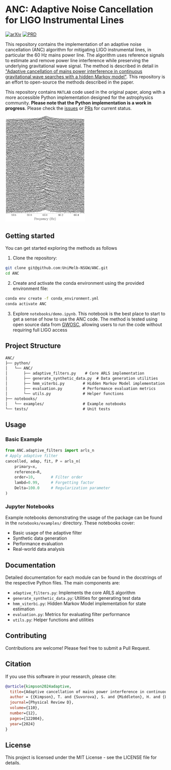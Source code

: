 # ANC: Adaptive Noise Cancellation for LIGO Instrumental Lines

[![arXiv](https://img.shields.io/badge/arXiv-2412.01058-b31b1b.svg)](https://arxiv.org/abs/2412.01058)
[![PRD](https://img.shields.io/badge/PRD-110.122004-blue.svg)](https://journals.aps.org/prd/abstract/10.1103/PhysRevD.110.122004)

This repository contains the implementation of an adaptive noise cancellation (ANC) algorithm for mitigating LIGO instrumental lines, in particular the 60 Hz mains power line. The algorithm uses reference signals to estimate and remove power line interference while preserving the underlying gravitational wave signal. The method is described in detail in  ["Adaptive cancellation of mains power interference in continuous gravitational wave searches with a hidden Markov model"](https://journals.aps.org/prd/abstract/10.1103/PhysRevD.110.122004). This repository is an effort to open-source the methods described in the paper.

This repository contains `MATLAB` code used in the original paper, along with a more accessible Python implementation designed for the astrophysics community. **Please note that the Python implementation is a work in progress**. Please check the [issues](https://github.com/UniMelb-NSGW/ANC/issues) or [PRs](https://github.com/UniMelb-NSGW/ANC/pulls) for current status. 

<img src="./docs/images/waterfall_plot.png" width="250" alt="ANC Algorithm Diagram">



## Getting started

You can get started exploring the methods as follows


1. Clone the repository:
```bash
git clone git@github.com:UniMelb-NSGW/ANC.git
cd ANC
```

2. Create and activate the conda environment using the provided environment file:
```bash
conda env create -f conda_environment.yml
conda activate ANC
```

3. Explore `notebooks/demo.ipynb`. This notebook is the best place to start to get a sense of how to use the ANC code. The method is tested using open source data from [GWOSC](https://gwosc.org), allowing users to run the code without requiring full LIGO access

## Project Structure

```
ANC/
├── python/
│   └── ANC/
│       ├── adaptive_filters.py    # Core ARLS implementation
│       ├── generate_synthetic_data.py  # Data generation utilities
│       ├── hmm_viterbi.py        # Hidden Markov Model implementation
│       ├── evaluation.py         # Performance evaluation metrics
│       └── utils.py              # Helper functions
├── notebooks/
│   └── examples/                 # Example notebooks
└── tests/                        # Unit tests
```

## Usage

### Basic Example

```python
from ANC.adaptive_filters import arls_n
# Apply adaptive filter
cancelled, adap, fit, P = arls_n(
    primary=x,
    reference=R,
    order=10,       # Filter order
    lambd=0.99,     # Forgetting factor
    Delta=100.0     # Regularization parameter
)
```

### Jupyter Notebooks

Example notebooks demonstrating the usage of the package can be found in the `notebooks/examples/` directory. These notebooks cover:

- Basic usage of the adaptive filter
- Synthetic data generation
- Performance evaluation
- Real-world data analysis

## Documentation

Detailed documentation for each module can be found in the docstrings of the respective Python files. The main components are:

- `adaptive_filters.py`: Implements the core ARLS algorithm
- `generate_synthetic_data.py`: Utilities for generating test data
- `hmm_viterbi.py`: Hidden Markov Model implementation for state estimation
- `evaluation.py`: Metrics for evaluating filter performance
- `utils.py`: Helper functions and utilities

## Contributing

Contributions are welcome! Please feel free to submit a Pull Request.

## Citation

If you use this software in your research, please cite:

```bibtex
@article{kimpson2024adaptive,
  title={Adaptive cancellation of mains power interference in continuous gravitational wave searches with a hidden Markov model},
  author = {{Kimpson}, T. and {Suvorova}, S. and {Middleton}, H. and {Liu}, C. and {Melatos}, A. and {Evans}, R. and {Moran}, W.},
  journal={Physical Review D},
  volume={110},
  number={12},
  pages={122004},
  year={2024}
}
```

## License

This project is licensed under the MIT License - see the LICENSE file for details.
